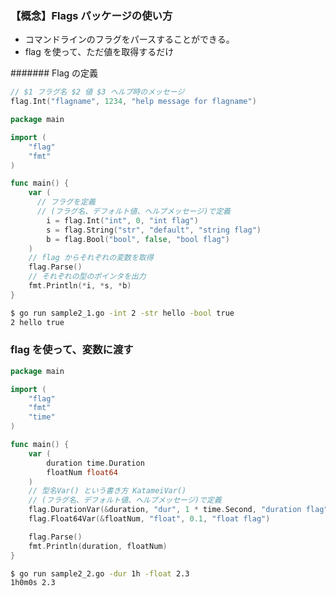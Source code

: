 ### 【概念】Flags パッケージの使い方
* コマンドラインのフラグをパースすることができる。
* flag を使って、ただ値を取得するだけ








####### Flag の定義
```go
// $1 フラグ名 $2 値 $3 ヘルプ時のメッセージ
flag.Int("flagname", 1234, "help message for flagname")
```














```go
package main

import (
    "flag"
    "fmt"
)

func main() {
    var (
      // フラグを定義
      // (フラグ名、デフォルト値、ヘルプメッセージ)で定義
        i = flag.Int("int", 0, "int flag")
        s = flag.String("str", "default", "string flag")
        b = flag.Bool("bool", false, "bool flag")
    )
    // flag からそれぞれの変数を取得
    flag.Parse()
    // それぞれの型のポインタを出力
    fmt.Println(*i, *s, *b)
}
```





```sh
$ go run sample2_1.go -int 2 -str hello -bool true
2 hello true
```








### flag を使って、変数に渡す



```go
package main

import (
    "flag"
    "fmt"
    "time"
)

func main() {
    var (
        duration time.Duration
        floatNum float64
    )
    // 型名Var() という書き方 KatameiVar()
    // (フラグ名、デフォルト値、ヘルプメッセージ)で定義
    flag.DurationVar(&duration, "dur", 1 * time.Second, "duration flag")
    flag.Float64Var(&floatNum, "float", 0.1, "float flag")

    flag.Parse()
    fmt.Println(duration, floatNum)
}
```



```sh
$ go run sample2_2.go -dur 1h -float 2.3
1h0m0s 2.3
```

